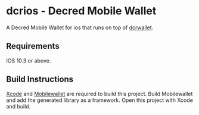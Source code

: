 # dcrios - Decred Mobile Wallet

A Decred Mobile Wallet for ios that runs on top of [dcrwallet](https://github.com/decred/dcrwallet).

## Requirements

IOS 10.3 or above.

## Build Instructions
[Xcode](https://developer.apple.com/xcode/) and [Mobilewallet](https://github.com/raedahgroup/mobilewallet) are required to build this project. Build Mobilewallet and add the generated library as a framework. Open this project with Xcode and build.

